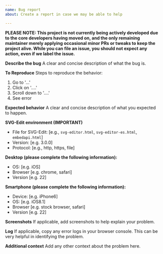 ```yaml
---
name: Bug report
about: Create a report in case we may be able to help

---
```

**PLEASE NOTE: This project is not currently being actively developed due to the core developers having moved on, and the only remaining maintainer merely applying occasional minor PRs or tweaks to keep the project alive. While you can file an issue, you should not expect any action, even if we label the issue.**

**Describe the bug**
A clear and concise description of what the bug is.

**To Reproduce**
Steps to reproduce the behavior:
1. Go to '...'
2. Click on '....'
3. Scroll down to '....'
4. See error

**Expected behavior**
A clear and concise description of what you expected to happen.

**SVG-Edit environment (IMPORTANT)**
- File for SVG-Edit: [e.g., `svg-editor.html`, `svg-editor-es.html`, `embedapi.html`]
- Version: [e.g. 3.0.0]
- Protocol: [e.g., http, https, file]

**Desktop (please complete the following information):**
 - OS: [e.g. iOS]
 - Browser [e.g. chrome, safari]
 - Version [e.g. 22]

**Smartphone (please complete the following information):**
 - Device: [e.g. iPhone6]
 - OS: [e.g. iOS8.1]
 - Browser [e.g. stock browser, safari]
 - Version [e.g. 22]

**Screenshots**
If applicable, add screenshots to help explain your problem.

**Log**
If applicable, copy any error logs in your browser console. This can be very
helpful in identifying the problem.

**Additional context**
Add any other context about the problem here.
